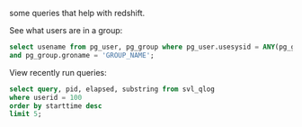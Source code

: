 some queries that help with redshift.


See what users are in a group:
```sql
select usename from pg_user, pg_group where pg_user.usesysid = ANY(pg_group.grolist) 
and pg_group.groname = 'GROUP_NAME';
```


View recently run queries:
```sql
select query, pid, elapsed, substring from svl_qlog
where userid = 100
order by starttime desc
limit 5;
```

